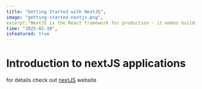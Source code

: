 ```yaml
---
title: "Getting Started with NextJS",
image: "getting-started-nextjs.png",
excerpt:"NextJS is the React framework for production - it makes building fullstack React apps and sites a breeze and ships with built-in SSR.",
time: "2025-02-10",
isFeatured: true
---
```


# Introduction to nextJS applications

for details check out [nextJS](https://nextjs.org/) website

